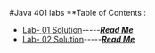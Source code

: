 #Java 401 labs
**Table of Contents :
- [Lab- 01 Solution](code401challenges/src/main/java/code401challenges/ArrayReverse.java)-----[***Read Me***](code401challenges/allReadMe/lab01-README.md)
- [Lab- 02 Solution](code401challenges/src/main/java/code401challenges/ArrayShift.java)-----[***Read Me***](code401challenges/allReadMe/lab02-README.md)
